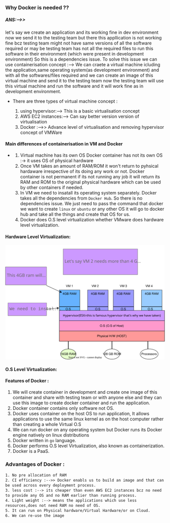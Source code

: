 ### Why Docker is needed ??
##### ANS:-->>
let's say we create an application and its working fine in dev environment now we send it to the testing team but there this appllication is not working fine bcz testing team might not have same versions of all the software required or may be testing team has not all the required files to run this software in their environment (which were present in development environment)
So this is a dependencies issue.
To solve this issue we can use containerisation concept :--> We can craete a virtual machine icluding the application,same operating system(as development environment) and with all the softwares/files required and we can create an image of this virtual machine and send it to the testing team now the testing team will use this virtual machine and run the software and it will work fine as in development environment.
* There are three types of virtual machine concept :

    1. using hypervisor:--> This is a basic virtualisation concept
    2. AWS EC2 instances:--> Can say better version version of virtualisation
    3. Docker :-->> Advance level of virtualisation and removing hypervisor concept of VMWare
#### Main differences of containerisation in VM and Docker
*   
  1. 
      Virtual machine has its own OS
      Docker container has not its own OS :-> it uses OS of physical hardware
  2. 
       Once VM takes an amount of RAM/ROM it won't return to pyhsical hardaware irrespective of its doing any work or not.
       Docker container is not permanent if its not running any job it will return its RAM and ROM to the original physical hardware which can be used by other containers if needed.
  3. 
       In VM we need to insatall its operating system separately.
       Docker takes all the dependencies from `Docker Hub`. So there is no dependencies issue. We just need to pass the command that docker we want to create `linux` or `ubuntu` or any other OS it will go to docker hub and take all the things and create that OS for us.
  4. 
       Docker does O.S level virtualization whether VMware does hardware level virtualization.  

#### Hardware Level Virtualization:

![Diagram to understand ](diagrams/Virtualization.drawio.svg "Diagram to understand")



#### O.S Level Virtualization:


#### Features of Docker :
  
  1. We will create container in development and create one image of this container and share with   testing team or with anyone else and they can use this image to create docker container and run the application.
  2. Docker container contains only software not OS.
  3. Docker uses container on the host OS to run application, It allows applications to use the same linux kernel as on the host computer rather than creating a whole Virtual O.S
  4. We can run docker on any operating system but Docker runs its Docker engine natively on linux distributions
  5. Docker written in `go` language.
  6. Docker performs O.S level Virtualization, also known as containerization.
  7. Docker is a PaaS. 
### Advantages of Docker :
 
    1. No pre allocation of RAM
    2. CI efficiency :-->> Docker enabls us to build an image and that can be used across every deployment process.
    3. less cost :--> its cheaper than even AWS EC2 instances bcz no need to provide any OS and no RAM earlier than running process.
    4. Light weight :--> means the applications which use less resources,does not need RAM no need of OS. 
    5. It can run on Physical hardware/Virtual Hardware/or on Cloud.
    6. We can re-use the image
    


                                          